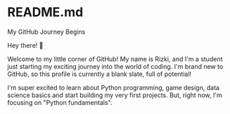 # README.md
My GitHub Journey Begins

Hey there! 👋

Welcome to my little corner of GitHub! My name is Rizki, and I'm a student just starting my exciting journey into the world of coding. I'm brand new to GitHub, so this profile is currently a blank slate, full of potential!

I'm super excited to learn about Python programming, game design, data science basics and start building my very first projects. But, right now, I'm focusing on "Python fundamentals".
